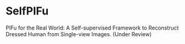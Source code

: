 # SelfPIFu
PIFu for the Real World: A Self-supervised Framework to Reconstruct Dressed Human from Single-view Images.
(Under Review)
